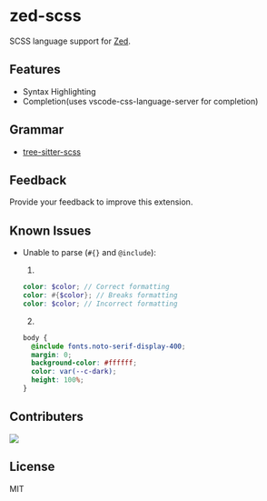 # zed-scss

SCSS language support for [Zed](https://zed.dev).

## Features

- Syntax Highlighting
- Completion(uses vscode-css-language-server for completion)

## Grammar

- [tree-sitter-scss](https://github.com/tree-sitter-grammars/tree-sitter-scss)

## Feedback

Provide your feedback to improve this extension.

## Known Issues

- Unable to parse (`#{}` and `@include`):

  1.

  ```scss
  color: $color; // Correct formatting
  color: #{$color}; // Breaks formatting
  color: $color; // Incorrect formatting
  ```

  2.

  ```scss
  body {
    @include fonts.noto-serif-display-400;
    margin: 0;
    background-color: #ffffff;
    color: var(--c-dark);
    height: 100%;
  }
  ```

## Contributers

<a href="https://github.com/bajrangCoder/zed-scss/graphs/contributors">
  <img src="https://contrib.rocks/image?repo=bajrangCoder/zed-scss" />
</a>

## License

MIT
